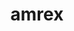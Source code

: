 ---
title: "amrex"
layout: cache
categories: [package, v0.18.1]
meta: {"versions": ["22.05"], "compilers": ["gcc@=7.5.0"], "oss": ["ubuntu18.04"], "platforms": ["linux"], "targets": ["x86_64"], "stacks": ["e4s", "root"], "num_specs": 2, "num_specs_by_stack": {"root": 2, "e4s": 2}}
spec_details: [{"hash": "uaaehawpzsw7ke5qo7zrbivdpn34anw4", "compiler": "gcc@=7.5.0", "versions": ["22.05"], "os": "ubuntu18.04", "platform": "linux", "target": "x86_64", "variants": ["~amrdata", "build_type=RelWithDebInfo", "+cuda", "cuda_arch=70", "dimensions=3", "~eb", "~fortran", "~hdf5", "~hypre", "~ipo", "+linear_solvers", "+mpi", "~openmp", "~particles", "~petsc", "~pic", "~plotfile_tools", "precision=double", "~rocm", "~shared", "~sundials", "~tiny_profile"], "stacks": ["root", "e4s"], "size": "-", "tarball": "https://binaries.spack.io/releases/v0.18.1/build_cache/linux-ubuntu18.04-x86_64/gcc-7.5.0/amrex-22.05/linux-ubuntu18.04-x86_64-gcc-7.5.0-amrex-22.05-uaaehawpzsw7ke5qo7zrbivdpn34anw4.spack"}, {"hash": "zrbairdk2e7jjja62wewfg73h2vahaof", "compiler": "gcc@=7.5.0", "versions": ["22.05"], "os": "ubuntu18.04", "platform": "linux", "target": "x86_64", "variants": ["~amrdata", "build_type=RelWithDebInfo", "~cuda", "dimensions=3", "~eb", "~fortran", "~hdf5", "~hypre", "~ipo", "+linear_solvers", "+mpi", "~openmp", "~particles", "~petsc", "~pic", "~plotfile_tools", "precision=double", "~rocm", "~shared", "~sundials", "~tiny_profile"], "stacks": ["root", "e4s"], "size": "-", "tarball": "https://binaries.spack.io/releases/v0.18.1/build_cache/linux-ubuntu18.04-x86_64/gcc-7.5.0/amrex-22.05/linux-ubuntu18.04-x86_64-gcc-7.5.0-amrex-22.05-zrbairdk2e7jjja62wewfg73h2vahaof.spack"}]
---